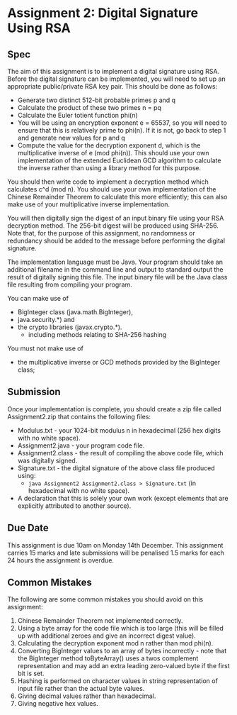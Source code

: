 # Assignment 2: Digital Signature Using RSA

## Spec

The aim of this assignment is to implement a digital signature using RSA. Before the digital signature can be implemented, you will need to set up an appropriate public/private RSA key pair. This should be done as follows:

* Generate two distinct 512-bit probable primes p and q
* Calculate the product of these two primes n = pq
* Calculate the Euler totient function phi(n)
* You will be using an encryption exponent e = 65537, so you will need to ensure that this is relatively prime to phi(n). If it is not, go back to step 1 and generate new values for p and q
* Compute the value for the decryption exponent d, which is the multiplicative inverse of e (mod phi(n)). This should use your own implementation of the extended Euclidean GCD algorithm to calculate the inverse rather than using a library method for this purpose.

You should then write code to implement a decryption method which calculates c^d (mod n). You should use your own implementation of the Chinese Remainder Theorem to calculate this more efficiently; this can also make use of your multiplicative inverse implementation.

You will then digitally sign the digest of an input binary file using your RSA decryption method. The 256-bit digest will be produced using SHA-256. Note that, for the purpose of this assignment, no randomness or redundancy should be added to the message before performing the digital signature.

The implementation language must be Java. Your program should take an additional filename in the command line and output to standard output the result of digitally signing this file. The input binary file will be the Java class file resulting from compiling your program.

You can make use of
* BigInteger class (java.math.BigInteger),
* java.security.*) and
* the crypto libraries (javax.crypto.*).
    * including methods relating to SHA-256 hashing

You must not make use of
* the multiplicative inverse or GCD methods provided by the BigInteger class;

## Submission

Once your implementation is complete, you should create a zip file called Assignment2.zip that contains the following files:

* Modulus.txt - your 1024-bit modulus n in hexadecimal (256 hex digits with no white space).
* Assignment2.java - your program code file.
* Assignment2.class - the result of compiling the above code file, which was digitally signed.
* Signature.txt - the digital signature of the above class file produced using:
    * `java Assignment2 Assignment2.class > Signature.txt` (in hexadecimal with no white space).
* A declaration that this is solely your own work (except elements that are explicitly attributed to another source).

## Due Date

This assignment is due 10am on Monday 14th December. This assignment carries 15 marks and late submissions will be penalised 1.5 marks for each 24 hours the assignment is overdue.

## Common Mistakes

The following are some common mistakes you should avoid on this assignment:

1. Chinese Remainder Theorem not implemented correctly.
2. Using a byte array for the code file which is too large (this will be filled up with additional zeroes and give an incorrect digest value).
3. Calculating the decryption exponent mod n rather than mod phi(n).
4. Converting BigInteger values to an array of bytes incorrectly - note that the BigInteger method toByteArray() uses a twos complement representation and may add an extra leading zero-valued byte if the first bit is set.
5. Hashing is performed on character values in string representation of input file rather than the actual byte values.
6. Giving decimal values rather than hexadecimal.
7. Giving negative hex values.
